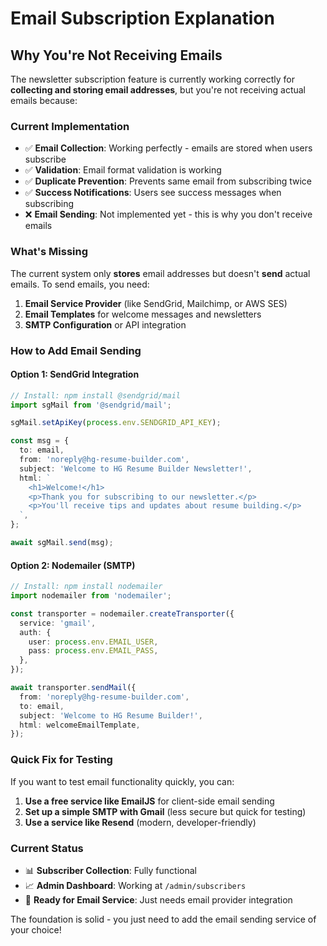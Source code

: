 # Email Subscription Explanation

## Why You're Not Receiving Emails

The newsletter subscription feature is currently working correctly for **collecting and storing email addresses**, but you're not receiving actual emails because:

### Current Implementation
- ✅ **Email Collection**: Working perfectly - emails are stored when users subscribe
- ✅ **Validation**: Email format validation is working
- ✅ **Duplicate Prevention**: Prevents same email from subscribing twice
- ✅ **Success Notifications**: Users see success messages when subscribing
- ❌ **Email Sending**: Not implemented yet - this is why you don't receive emails

### What's Missing
The current system only **stores** email addresses but doesn't **send** actual emails. To send emails, you need:

1. **Email Service Provider** (like SendGrid, Mailchimp, or AWS SES)
2. **Email Templates** for welcome messages and newsletters
3. **SMTP Configuration** or API integration

### How to Add Email Sending

#### Option 1: SendGrid Integration
```typescript
// Install: npm install @sendgrid/mail
import sgMail from '@sendgrid/mail';

sgMail.setApiKey(process.env.SENDGRID_API_KEY);

const msg = {
  to: email,
  from: 'noreply@hg-resume-builder.com',
  subject: 'Welcome to HG Resume Builder Newsletter!',
  html: `
    <h1>Welcome!</h1>
    <p>Thank you for subscribing to our newsletter.</p>
    <p>You'll receive tips and updates about resume building.</p>
  `,
};

await sgMail.send(msg);
```

#### Option 2: Nodemailer (SMTP)
```typescript
// Install: npm install nodemailer
import nodemailer from 'nodemailer';

const transporter = nodemailer.createTransporter({
  service: 'gmail',
  auth: {
    user: process.env.EMAIL_USER,
    pass: process.env.EMAIL_PASS,
  },
});

await transporter.sendMail({
  from: 'noreply@hg-resume-builder.com',
  to: email,
  subject: 'Welcome to HG Resume Builder!',
  html: welcomeEmailTemplate,
});
```

### Quick Fix for Testing
If you want to test email functionality quickly, you can:

1. **Use a free service like EmailJS** for client-side email sending
2. **Set up a simple SMTP with Gmail** (less secure but quick for testing)
3. **Use a service like Resend** (modern, developer-friendly)

### Current Status
- 📊 **Subscriber Collection**: Fully functional
- 📈 **Admin Dashboard**: Working at `/admin/subscribers`
- 🎯 **Ready for Email Service**: Just needs email provider integration

The foundation is solid - you just need to add the email sending service of your choice!